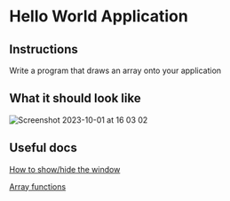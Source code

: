 # Hello World Application

## Instructions

Write a program that draws an array onto your application

## What it should look like

![Screenshot 2023-10-01 at 16 03 02](https://github.com/Mistium/Origin-OS/assets/92952823/f7994ead-53df-4fdc-aaad-167465f52c60)

## Useful docs

[How to show/hide the window](https://github.com/Mistium/Origin-OS/wiki/OSL-%E2%80%90-Window-Control#showinghiding-window)

[Array functions](https://github.com/Mistium/Origin-OS/wiki/OSL-%E2%80%90-Arrays)
